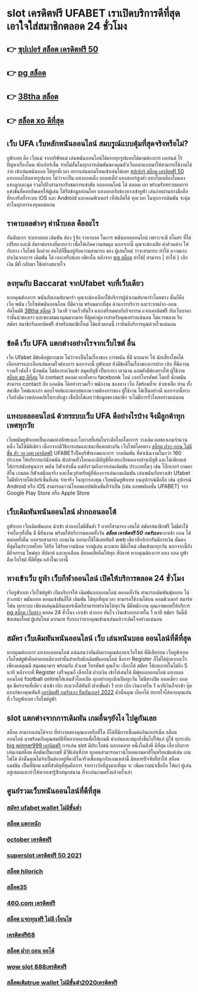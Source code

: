 # slot เครดิตฟรี UFABET เราเปิดบริการดีที่สุด เอาใจใส่สมาชิกตลอด 24 ชั่วโมง

## 👉 [ซุปเปอร์ สล็อต เครดิตฟรี 50](https://bio.link/tisawago)
## 👉 [pg สล็อต](https://mabet.net/)
## 👉 [38tha สล็อต](https://mabet.net/register/)
## 👉 [สล็อต xo ดีที่สุด](https://mabet.net/register/)

## เว็บ UFA เว็บหลักพนันออนไลน์ สมบรูณ์แบบคุ้มที่สุดจริงหรือไม่?

 ยูฟ่าเบท  คือ  เว็บแม่ จากบริษัทแม่ เล่นพนันออนไลน์ได้ครบทุกรูปแบบได้ตามต้องการ  เอเย่นต์ ไร้ปัญหาเรื่องโดน หักเปอร์เซ็น จ่ายไม่อั้นในทุกการเดิมพันของคุณตัวเว็บออกแบบมาให้สามารถใช้งานได้ง่าย เข้าเล่นพนันบอล ได้ทุกที่เวลา อยากเล่นตอนไหนเข้าเล่นได้เลย [ซุปเปอร์ สล็อต เครดิตฟรี 50](https://mabet.net/)  แทงบอลได้หลายรูปแบบ ไม่ว่าจะเป็น แทงบอลเต็ง บอลสเต็ป แทงสกอร์สูงต่ำ แทงใบเหลืองใบแดง แทงลูกเตะมุม รวมไปถึงสามารถรับชมการแข่งขัน บอลออนไลน์ ได้ ตลอดเวลา พร้อมรับทราบผลการแข่งขันที่คอยอัพเดทให้ผู้เล่น  ได้รับข้อมูลก่อนใคร แทงบอลกับช่องทางเข้ายูฟ่า เล่นง่ายผ่านทางมือถือ ที่รองรับทั้งระบบ iOS และ Android และคอมพิวเตอร์ เท็ปแล็ตได้ ทุกเวลา ในทุกการเดิมพัน จะคุ้มค่าในทุกการลงทุนแน่นอน


## ราคาบอลต่างๆ ค่าน้ำบอล คืออะไร

 อันดับแรก จะแทงบอล เดิมพัน  ต้อง  รู้จัก  ราคาบอล  ในการ พนันบอลออนไลน์  เพราะจะมี สโมสร ที่ได้เปรียบ และมี อัตราต่อรองที่มากกว่า เพื่อให้เกิดความสมดุล  นอกจากนี้  คุณจะต้องเสีย  ค่าส่วนต่าง ให้กับทาง เว็บไชต์  อีกด้วย ต่อไปก็ขึ้นอยู่กับความสามารถ  ของ ผู้เล่นใหม่  ว่าจะสามารถ ทำได้ ความเก่ง ทำเงินจากการ  เดิมพัน ได้ เยอะหรือน้อย เพียงใด หลังจาก [pg สล็อต](https://mabet.net/register/)  ทำได้| สามารถ | ทำให้ }  เบิกเงิน   มีที่   กลับมา  ใช้อย่างสบายใจ

## ลงทุนกับ Baccarat  จากUfabet จบที่เว็บเดียว

หากคุณต้องการ พนันกับเกมส์บาคาร่า คุณจะต้องเลือกใช้บริการผู้นำเกมส์บาคาร่าโดยตรง นั้นก็คือ  เว็บ พนัน เว็บไซต์พนันออนไลน ที่มีความ พร้อมมากที่สุด  ด้านการบริการ และระบบฝาก-ถอนอัตโนมัติ  [38tha สล็อต](https://mabet.net/register/) 3 วินาที   รวดเร็วทันใจ และเตรียมพบกับกิจกรรม แจกเครดิตฟรี กับเว็บบาคาร่าชั้นนำของเรา และของสมนาคุณมากมาย ที่คุ้มค่าคู่ควรสำหรับคุณอย่างแน่นอน ไม่ควรพลาด รีบสมัคร สมาชิกรับเครดิตฟรี สำหรับสมาชิกใหม่ ได้แล้วตอนนี้ เรายินดีบริการคุณด้วยใจแน่นอน


## ข้อดี เว็บ UFA แตกต่างอย่างไรจากเว็บไซต์ อื่น

เว็บ Ufabet  มีข้อดีอยู่มากมาย  ไม่ว่าจะเป็นในเรื่องของ การพนัน ที่มี มากมาย  ให้ นักเสี่ยงโชคได้เลือกสรรและเลือกเล่นตามใจต้องการ นอกจากนี้  ยูฟ่าเบท ยังมีข้อดีในเรื่องของการฝาก   เบิก  ที่มีความรวดเร็วฉับไว  นักพนัน ไม่ต้องรอเงินเข้า สมุดบัญชี  เป็นระยะเวลานาน แถมยังมีช่องทางให้ ผู้ใช้งาน  [สล็อต xo ดีที่สุด](https://mabet.net/pg-slot-credit-free/) ได้ contact  ตลอดเวลาทั้งทาง facebook ไลน์ เบอร์โทรศัพท์ โดยที่ นักพนัน สามารถ contact  กับ แอดมิน ได้อย่างรวดเร็ว พนักงาน ของทาง เว็บ ก็พร้อมที่จะ ช่วยเหลือ ท่าน ทั้งสมาชิก  ใหม่และเก่า ตอบโจทย์และตอบสนองความต้องการของ ผู้ใช้งาน  ได้เป็นอย่างดี นอกจากนี้ทางเว็บยังมีความปลอดภัยในระดับสูง  เชื่อถือได้เลยว่าข้อมูลของสมาชิก  จะไม่มีการรั่วไหลอย่างแน่นอน


##  แทงบอลออนไลน์   ด้วยระบบเว็บ UFA ดีอย่างไรบ้าง จึงมีลูกค้าทุกเพศทุกวัย

 เว็บพนันยูฟ่าเบทเป็นเกมแห่งทักษะและโอกาสที่เล่นในระดับโลกโดยการ วางเดิม ผลของเกมจำนวนหนึ่ง ไม่ใช่มิติเดียว เนื่องจากมีวิธีการเล่นและชนะที่แตกต่างกัน  เว็บไซต์โดยตรง [สล็อต ฝาก-ถอน ไม่มี ขั้น ต่ํา วอ เลท เครดิตฟรี](https://mabet.net/credit-free-new/) UFABETเป็นบริษัทเกมและการ วางเดิมพัน ที่ดำเนินงานในกว่า 160 ประเทศ ให้บริการแก่นักพนัน นับล้านทั่วโลกและมีบัญชีที่ลงทะเบียนหลายล้านบัญชี และไม่เพียงแต่ให้การสนับสนุนการ พนัน กีฬาเท่านั้น แต่ยังรวมถึงการเล่นเดิมพัน ประเภทอื่นๆ เช่น โป๊กเกอร์ เกมคาสิโน เกมสด กีฬาเสมือนจริง และอื่นๆสำหรับผู้ที่ต้องการเล่นเกมเดิมพัน เล่นพนันกับทางเข้า Ufabet ไม่มีหักรายได้เปอร์เซ็นที่เล่น จ่ายจริง ในทุการลงทุน  เว็บพนันยูฟ่าเบท  บนอุปกรณ์มือถือ เช่น อุปกรณ์ Android หรือ iOS สามารถดาวน์โหลดแอปพลิเคชั่นที่จำเป็น (เช่น แอพพลิเคชั่น UFABET) จาก Google Play Store หรือ Apple Store 


##  เว็บเดิมพันพนันออนไลน์   ฝากถอนออโต้ 

ยูฟ่าเบท  เว็บเดิมพันบอล นำเข้า   นำออกไม่มีขั้นต่ำ   1 บาทก็สามารถ เล่นได้ สมัครสมาชิกฟรี ไม่มีค่าใช้จ่ายใดๆทั้งสิ้น มี มีทีมงาน พร้อมให้บริการตลอดทั้งวัน  ***สล็อต เครดิตฟรี 50 กดรับเอง*** เอาเข้า ถอน ได้ ตลอดทั้งคืน บอลจบสามารถ ถอนเงิน ออกมาใช้ได้เลยทันที  web เดียวที่กล้าการันตีการเงิน มั่นคงที่สุดในประเทศไทย ได้รับ ได้รับความนิยม จากผู้เล่น มากมาย  มีมือใหม่  เพิ่มเข้ามาทุกวัน นอกจากนี้ยังมีกิจกรรม ใหม่ทุก สัปดาห์  และทุกเดือน มียอดเสียคืนให้ทุก สัปดาห์   หากคุณต้องการ แทง บอล  ยูฟ่า คือเว็บไซต์ ที่ดีที่สุด แล้วในเวลานี้ 

##  ทางเข้าเว็บ ยูฟ่า   เว็บกีฬาออนไลน์  เปิดให้บริการตลอด 24 ชั่วโมง

 เว็บยูฟ่าเบท เว็บไซต์ยูฟ่า เปิดบริการให้ เดิมพันบอลออนไลน์ ตลอดทั้งวัน  สามารถเดิมพันฟุตบอล  ได้ล่วงหน้า  พนันบอล  ตอนแข่งขันก็ได้ เดิมพัน ได้ทุกที่ทุกเวลา สามารถใช้งานได้บน คอมพิวเตอร์  สมาร์ทโฟน ทุกระบบ เพียงแค่คุณมีอินเตอร์เน็ตก็สามารถทำเงินได้ทุกวัน มีมีพนักงาน คุณภาพคอยให้บริการ [pg สล็อต เว็บตรง](https://mabet.net/) ตลอด 24 ชั่วโมง   เอาเข้า  นำออก ทันใจ เงินเข้าออกภายใน 1 นาที สมัคร วันนี้มี ข้อเสนอใหม่ ผู้เล่นใหม่  มากมาย  รับรองว่าหากคุณเข้ามาเล่นแล้วจะติดใจอย่างแน่นอน 


## สมัคร เว็บเดิมพันพนันออนไลน์  เว็บ เล่นพนันบอล ออนไลน์ที่ดีที่สุด 

หากคุณต้องการ   แทงบอลออนไลน์ แน่นอนว่าอันดับแรกคุณต้องหาเว็บไซต์ ที่ดีเสียก่อน  เว็บยูฟ่าเบท เว็บไซต์ยูฟ่าคือคำตอบเดียวเท่านั้นสำหรับนักเดิมพันออนไลน์  ซึ่งการ Register ก็ไม่ได้ยุ่งยากอะไรเพียงแค่คุณมี สมุดธนาคาร พร้อมกับ ตัวเลข โทรศัพท์ คุณก็จะ เลือกได้ สมัคร ได้เลยภายในไม่ถึง 5 นาที หลังจากที่ Register เสร็จคุณก็ เลือกได้ ฝากเงิน เข้าไปเล่นได้ มีฟุตบอลออนไลน์ แทงบอลออนไลน์ football onlineให้เล่นทั่วโลกเปิด ทุกอย่างทุกลีกเปิดทุกวัน ไม่มีทางปิด  บอลเดี่ยว บอลชุด มีครบจบที่เดียว   นำเข้า   เบิก สะดวกได้ทันที ฝากขั้นต่ำ 1 บาท  เบิก เงินภายใน 1 นาทีเงินก็จะเข้า บุ๊คแบงก์ของคุณทันที  [เครดิตฟรี กดรับเอง ยืนยันเบอร์ 2022](https://mabet.net/credit-free-100/) ดังนั้นคุณ เลือกได้ สบายใจได้หากคุณเล่นที่ เว็บยูฟ่าเบท เว็บไซต์ยูฟ่า

##  slot แตกต่างจากการเดิมพัน  เกมอื่นๆยังไง ไปดูกันเลย

 สล็อต สามารถเล่นได้จาก ที่ทำงานของคุณเองหรือที่ใด ก็ได้ที่มีการเชื่อมต่ออินเทอร์เน็ต  สล็อตออนไลน์  มาพร้อมกับคุณสมบัติที่หลากหลายเพื่อให้เกมมี น่าเล่นและสนุกยิ่งขึ้นไปให้แก่ ผู้ใช้ ทุกระดับ [big winner999 เครดิตฟรี](https://mabet.net/credit-free-50/) การเล่น slot  มีประโยชน์ หลากหลาย หนึ่งในสิ่งที่ ดีที่สุด เกี่ยวกับการเล่นเกมสล็อต คือมันเป็นเกมที่ มีวิธีเล่นที่ง่าย  ทุกคนสามารถดาวน์โหลดเกมคาสิโนหรือแม้แต่เล่น เกมไพ่ได้ ดังนั้นคุณไม่จำเป็นต้องอยู่ที่คาสิโนจริงเพื่อสนุกกับเกมเหล่านี้ มีหลายปัจจัยที่ทำให้ สล็อตแมชชีน เป็นที่นิยม แต่ที่สำคัญที่สุดคือการ จ่ายรางวัลที่สูงมากที่สุด จะ เพิ่มความน่าเชื่อถือ ให้แก่ ผู้เล่นอยู่เสมอและทำให้พวกเขารู้สึกสนุกสนาน ที่จะเล่นเกมครั้งแล้วครั้งเล่า


## ศูนย์รวมเว็บพนันออนไลน์ที่ดีที่สุด

### [สมัคร ufabet wallet ไม่มีขั้นต่ำ](https://atom.io/themes/MABET.net%20สล็อตเว็บตรง%20theonebet%20เครดิตฟรี%20008%20สล็อต%20สล็อตอตกหนัก%2020รับ100)
### [สล็อต แตกหนัก](https://atom.io/themes/MABET.net%20สล็อตเว็บตรง%20สล็อต666%20pg%20008%20สล็อต%20สล็อตอตกหนัก%2020รับ100)
### [october เครดิตฟรี](https://atom.io/themes/MABET.net%20สล็อตเว็บตรง%20superslot%20เครดิตฟรี%20008%20สล็อต%20สล็อตอตกหนัก%2020รับ100)
### [superslot เครดิตฟรี 50 2021](https://atom.io/themes/MABET.net%20สล็อตเว็บตรง%20riches%20เครดิตฟรี%20008%20สล็อต%20สล็อตอตกหนัก%2020รับ100)
### [สล็อต hilorich](https://atom.io/themes/MABET.net%20สล็อตเว็บตรง%20สล็อต%20v2%20008%20สล็อต%20สล็อตอตกหนัก%2020รับ100)
### [สล็อต35](https://atom.io/themes/MABET.net%20สล็อตเว็บตรง%20pxg%20สล็อต%20008%20สล็อต%20สล็อตอตกหนัก%2020รับ100)
### [460.com เครดิตฟรี](https://atom.io/themes/MABET.net%20สล็อตเว็บตรง%20superslot%20เครดิตฟรี%2050%20ล่าสุด%202021%20008%20สล็อต%20สล็อตอตกหนัก%2020รับ100)
### [สล็อต แจกทุนฟรี ไม่มี เงื่อนไข](https://atom.io/themes/MABET.net%20สล็อตเว็บตรง%20y9.com%20เครดิตฟรี%20008%20สล็อต%20สล็อตอตกหนัก%2020รับ100)
### [เครดิตฟรี68](https://atom.io/themes/MABET.net%20สล็อตเว็บตรง%20jokerslotz999%20เครดิตฟรี%20008%20สล็อต%20สล็อตอตกหนัก%2020รับ100)
### [สล็อต ฝาก ถอน ออโต้](https://atom.io/themes/MABET.net%20สล็อตเว็บตรง%20taicity%20เครดิตฟรี%20200%20008%20สล็อต%20สล็อตอตกหนัก%2020รับ100)
### [wow slot 888เครดิตฟรี](https://atom.io/themes/MABET.net%20สล็อตเว็บตรง%20วิธี%20สมัคร%20ufabet%20ฝากถอน%20008%20สล็อต%20สล็อตอตกหนัก%2020รับ100)
### [สล็อตเติมtrue wallet ไม่มีขั้นต่ํา2020เครดิตฟรี](https://atom.io/themes/MABET.net%20สล็อตเว็บตรง%20เครดิตฟรี%20jili%20jdb%20008%20สล็อต%20สล็อตอตกหนัก%2020รับ100)